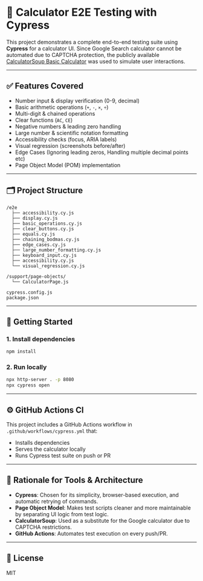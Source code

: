 # 🧪 Calculator E2E Testing with Cypress

This project demonstrates a complete end-to-end testing suite using **Cypress** for a calculator UI. Since Google Search calculator cannot be automated due to CAPTCHA protection, the publicly available [CalculatorSoup Basic Calculator](https://www.calculatorsoup.com/calculators/math/basic.php) was used to simulate user interactions.

---

## ✅ Features Covered

- Number input & display verification (0-9, decimal)
- Basic arithmetic operations (`+`, `-`, `×`, `÷`)
- Multi-digit & chained operations
- Clear functions (`AC`, `CE`)
- Negative numbers & leading zero handling
- Large number & scientific notation formatting
- Accessibility checks (focus, ARIA labels)
- Visual regression (screenshots before/after)
- Edge Cases (Ignoring leading zeros, Handling multiple decimal points etc)
- Page Object Model (POM) implementation

---

## 🗂 Project Structure

```
/e2e
  ├── accessibility.cy.js
  ├── display.cy.js
  ├── basic_operations.cy.js
  ├── clear_buttons.cy.js
  ├── equals.cy.js
  ├── chaining_bodmas.cy.js
  ├── edge_cases.cy.js
  ├── large_number_formatting.cy.js
  ├── keyboard_input.cy.js
  ├── accessibility.cy.js
  └── visual_regression.cy.js

/support/page-objects/
  └── CalculatorPage.js

cypress.config.js
package.json
```

---

## 🚀 Getting Started

### 1. Install dependencies

```bash
npm install
```

### 2. Run locally

```bash
npx http-server . -p 8080
npx cypress open
```

---

## ⚙️ GitHub Actions CI

This project includes a GitHub Actions workflow in `.github/workflows/cypress.yml` that:

- Installs dependencies
- Serves the calculator locally
- Runs Cypress test suite on push or PR

---

## 🔧 Rationale for Tools & Architecture

- **Cypress**: Chosen for its simplicity, browser-based execution, and automatic retrying of commands.
- **Page Object Model**: Makes test scripts cleaner and more maintainable by separating UI logic from test logic.
- **CalculatorSoup**: Used as a substitute for the Google calculator due to CAPTCHA restrictions.
- **GitHub Actions**: Automates test execution on every push/PR.

---

## 📄 License

MIT


